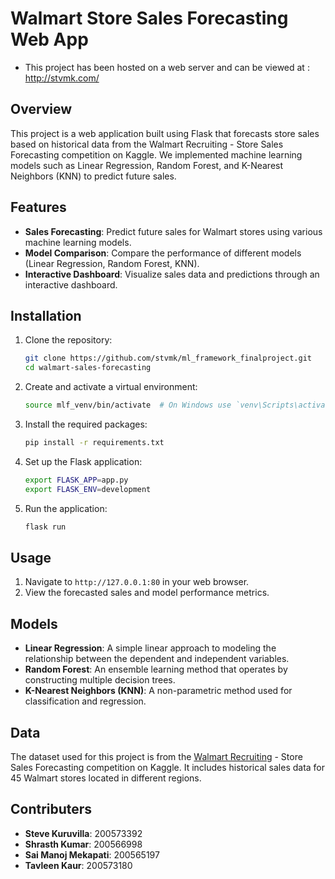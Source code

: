 # Walmart Store Sales Forecasting Web App

- This project has been hosted on a web server and can be viewed at : http://stvmk.com/

## Overview
This project is a web application built using Flask that forecasts store sales based on historical data from the Walmart Recruiting - Store Sales Forecasting competition on Kaggle. We implemented machine learning models such as Linear Regression, Random Forest, and K-Nearest Neighbors (KNN) to predict future sales.

## Features
- **Sales Forecasting**: Predict future sales for Walmart stores using various machine learning models.
- **Model Comparison**: Compare the performance of different models (Linear Regression, Random Forest, KNN).
- **Interactive Dashboard**: Visualize sales data and predictions through an interactive dashboard.

## Installation
1. Clone the repository:
    ```bash
    git clone https://github.com/stvmk/ml_framework_finalproject.git
    cd walmart-sales-forecasting
    ```

2. Create and activate a virtual environment:
    ```bash
    source mlf_venv/bin/activate  # On Windows use `venv\Scripts\activate`
    ```

3. Install the required packages:
    ```bash
    pip install -r requirements.txt
    ```

4. Set up the Flask application:
    ```bash
    export FLASK_APP=app.py
    export FLASK_ENV=development
    ```

5. Run the application:
    ```bash
    flask run
    ```

## Usage
1. Navigate to `http://127.0.0.1:80` in your web browser.
2. View the forecasted sales and model performance metrics.

## Models
- **Linear Regression**: A simple linear approach to modeling the relationship between the dependent and independent variables.
- **Random Forest**: An ensemble learning method that operates by constructing multiple decision trees.
- **K-Nearest Neighbors (KNN)**: A non-parametric method used for classification and regression.

## Data
The dataset used for this project is from the [Walmart Recruiting](https://www.kaggle.com/competitions/walmart-recruiting-store-sales-forecasting/data) - Store Sales Forecasting competition on Kaggle. It includes historical sales data for 45 Walmart stores located in different regions.

## Contributers
- **Steve Kuruvilla**: 200573392
- **Shrasth Kumar**: 200566998
- **Sai Manoj Mekapati**: 200565197
- **Tavleen Kaur**: 200573180
